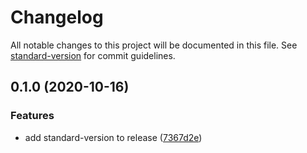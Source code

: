 # Changelog

All notable changes to this project will be documented in this file. See [standard-version](https://github.com/conventional-changelog/standard-version) for commit guidelines.

## 0.1.0 (2020-10-16)


### Features

* add standard-version to release ([7367d2e](https://github.com/kufu/prettier-config-smarthr/commit/7367d2e9d7634581c623da117557fdc2f871f623))
